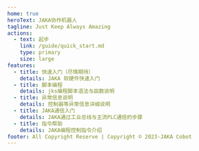 ```yaml
---
home: true
heroText: JAKA协作机器人
tagline: Just Keep Always Amazing
actions:
  - text: 起步
    link: /guide/quick_start.md
    type: primary
    size: large
features:
  - title: 快速入门（尽情期待）
    details: JAKA 软硬件快速入门
  - title: 脚本编程
    details: jks编程脚本语法与函数说明
  - title: 异常信息说明
    details: 控制器等异常信息详细说明
  - title: JAKA通信入门
    details: JAKA通过工业总线与主流PLC通信的步骤
  - title: 指令帮助
    details: JAKA编程控制指令介绍
footer: All Copyright Reserve | Copyright © 2023-JAKA Cobot
---
```


